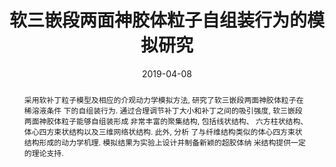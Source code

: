 ---
title: "软三嵌段两面神胶体粒子自组装行为的模拟研究"
authors:
- 王艳辉
- 邹庆智
- You-Liang Zhu
- 付翠柳
- 黄以能
- 李占伟
- 孙昭艳
date: "2019-04-08"
doi: "10.7503/cjcu20190062"
publication_types: ["期刊文章"]
publication: "高等学校化学学报"
publication_short: "高等学校化学学报 2019,5,40,1037"
abstract: "
<!--more-->
采用软补丁粒子模型及相应的介观动力学模拟方法, 研究了软三嵌段两面神胶体粒子在稀溶液条件  下的自组装行为.  通过合理调节补丁大小和补丁之间的吸引强度, 软三嵌段两面神胶体粒子能够自组装形成  非常丰富的聚集结构, 包括线状结构、 六方柱状结构、  体心四方束状结构以及三维网络状结构. 此外, 分析  了与纤维结构类似的体心四方束状结构形成的动力学机理.  模拟结果为实验上设计并制备新颖的超胶体纳  米结构提供一定的理论支持."
url_pdf: "http://www.cjcu.jlu.edu.cn/CN/10.7503/cjcu20190062"
---